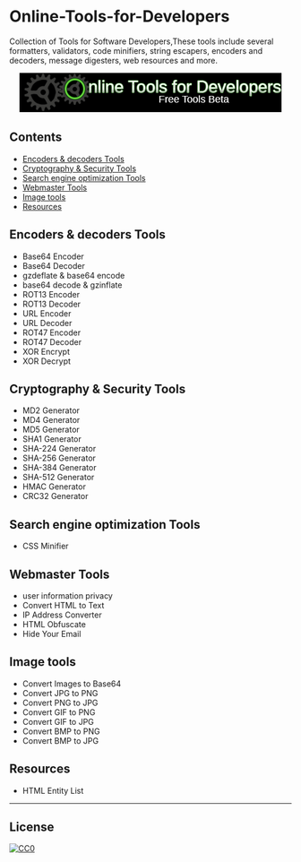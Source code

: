 # Online-Tools-for-Developers

Collection of Tools for Software Developers,These tools include several formatters, validators, code minifiers, string escapers, encoders and decoders, message digesters, web resources and more. 

<div align="center">
  <img src="https://raw.githubusercontent.com/happy05dz/happy05dz.github.io/master/Online-Tools-for-Developers/images/banner.gif" width="auto" height="auto" />
  </div>
  
## Contents
- [Encoders & decoders Tools](#encoders--decoders-tools)
- [Cryptography & Security Tools](#cryptography--security-tools)
- [Search engine optimization Tools](#search-engine-optimization-tools)
- [Webmaster Tools](#webmaster-tools)
- [Image tools](#image-tools)
- [Resources](#resources)

## Encoders & decoders Tools
- Base64 Encoder
- Base64 Decoder
- gzdeflate & base64 encode
- base64 decode & gzinflate
- ROT13 Encoder
- ROT13 Decoder
- URL Encoder
- URL Decoder
- ROT47 Encoder
- ROT47 Decoder
- XOR Encrypt
- XOR Decrypt

## Cryptography & Security Tools
- MD2 Generator
- MD4 Generator
- MD5 Generator
- SHA1 Generator
- SHA-224 Generator
- SHA-256 Generator
- SHA-384 Generator
- SHA-512 Generator
- HMAC Generator
- CRC32 Generator

## Search engine optimization Tools
- CSS Minifier

## Webmaster Tools
- user information privacy
- Convert HTML to Text
- IP Address Converter
- HTML Obfuscate
- Hide Your Email

## Image tools
- Convert Images to Base64
- Convert JPG to PNG
- Convert PNG to JPG
- Convert GIF to PNG
- Convert GIF to JPG
- Convert BMP to PNG
- Convert BMP to JPG

## Resources
- HTML Entity List


---
## License
[![CC0](http://i.creativecommons.org/p/zero/1.0/88x31.png)](http://creativecommons.org/publicdomain/zero/1.0/)
